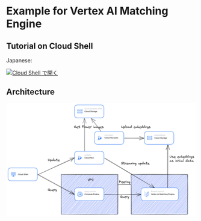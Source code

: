 # Example for Vertex AI Matching Engine

## Tutorial on Cloud Shell

Japanese:

[![Cloud Shell で開く](https://gstatic.com/cloudssh/images/open-btn.svg)](https://shell.cloud.google.com/cloudshell/editor?cloudshell_git_repo=https%3A%2F%2Fgithub.com%2Fnownabe%2Fgoogle-cloud-examples&cloudshell_git_branch=main&cloudshell_workspace=python%2Fvertexai-matching-engine&cloudshell_tutorial=TUTORIAL.ja.md)

## Architecture

![Architecture](architecture.png)
